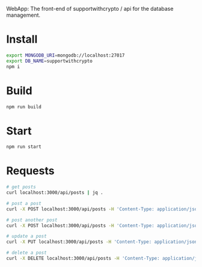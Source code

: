 WebApp: The front-end of supportwithcrypto / api for the database management.

# Install
```bash
export MONGODB_URI=mongodb://localhost:27017
export DB_NAME=supportwithcrypto
npm i
```

# Build
```bash
npm run build
```

# Start
```bash
npm run start
```

# Requests

```bash
# get posts
curl localhost:3000/api/posts | jq .

# post a post
curl -X POST localhost:3000/api/posts -H 'Content-Type: application/json'

# post another post
curl -X POST localhost:3000/api/posts -H 'Content-Type: application/json' -d '{"title":"my post","comment":"my comment"}'

# update a post
curl -X PUT localhost:3000/api/posts -H 'Content-Type: application/json' -d '{"_id":"61cce38c4875f14f733ff8d3", "title":"my post updated","comment":"my comment updated"}'

# delete a post
curl -X DELETE localhost:3000/api/posts -H 'Content-Type: application/json' -d '{"_id":"61cce38c4875f14f733ff8d3"}'
```
